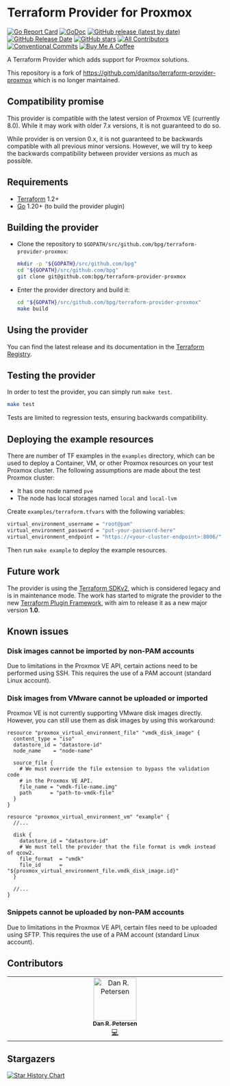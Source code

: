 # Terraform Provider for Proxmox

[![Go Report Card](https://goreportcard.com/badge/github.com/bpg/terraform-provider-proxmox)](https://goreportcard.com/report/github.com/bpg/terraform-provider-proxmox)
[![GoDoc](https://godoc.org/github.com/bpg/terraform-provider-proxmox?status.svg)](http://godoc.org/github.com/bpg/terraform-provider-proxmox)
[![GitHub release (latest by date)](https://img.shields.io/github/v/release/bpg/terraform-provider-proxmox)](https://github.com/bpg/terraform-provider-proxmox/releases/latest)
[![GitHub Release Date](https://img.shields.io/github/release-date/bpg/terraform-provider-proxmox)](https://github.com/bpg/terraform-provider-proxmox/releases/latest)
[![GitHub stars](https://img.shields.io/github/stars/bpg/terraform-provider-proxmox)](https://github.com/bpg/terraform-provider-proxmox/stargazers)
[![All Contributors](https://img.shields.io/github/all-contributors/bpg/terraform-provider-proxmox)](#contributors)
[![Conventional Commits](https://img.shields.io/badge/conventional%20commits-v1.0.0-ff69b4)](https://www.conventionalcommits.org/en/v1.0.0/)
[![Buy Me A Coffee](https://img.shields.io/badge/-buy%20me%20a%20coffee-5F7FFF?logo=buymeacoffee&labelColor=gray&logoColor=FFDD00)](https://www.buymeacoffee.com/bpgca)

A Terraform Provider which adds support for Proxmox solutions.

This repository is a fork
of <https://github.com/danitso/terraform-provider-proxmox>
which is no longer maintained.

## Compatibility promise

This provider is compatible with the latest version of Proxmox VE (currently
8.0). While it may work with older 7.x versions, it is not guaranteed to do so.

While provider is on version 0.x, it is not guaranteed to be backwards
compatible with all previous minor versions. However, we will try to keep the
backwards compatibility between provider versions as much as possible.

## Requirements

- [Terraform](https://www.terraform.io/downloads.html) 1.2+
- [Go](https://golang.org/doc/install) 1.20+ (to build the provider plugin)

## Building the provider

- Clone the repository
  to `$GOPATH/src/github.com/bpg/terraform-provider-proxmox`:

  ```sh
  mkdir -p "${GOPATH}/src/github.com/bpg"
  cd "${GOPATH}/src/github.com/bpg"
  git clone git@github.com:bpg/terraform-provider-proxmox
  ```

- Enter the provider directory and build it:

  ```sh
  cd "${GOPATH}/src/github.com/bpg/terraform-provider-proxmox"
  make build
  ```

## Using the provider

You can find the latest release and its documentation in
the [Terraform Registry](https://registry.terraform.io/providers/bpg/proxmox/latest).

## Testing the provider

In order to test the provider, you can simply run `make test`.

```sh
make test
```

Tests are limited to regression tests, ensuring backwards compatibility.

## Deploying the example resources

There are number of TF examples in the `examples` directory, which can be used
to deploy a Container, VM, or other Proxmox resources on your test Proxmox
cluster. The following assumptions are made about the test Proxmox cluster:

- It has one node named `pve`
- The node has local storages named `local` and `local-lvm`

Create `examples/terraform.tfvars` with the following variables:

```sh
virtual_environment_username = "root@pam"
virtual_environment_password = "put-your-password-here"
virtual_environment_endpoint = "https://<your-cluster-endpoint>:8006/"
```

Then run `make example` to deploy the example resources.

## Future work

The provider is using
the [Terraform SDKv2](https://developer.hashicorp.com/terraform/plugin/sdkv2),
which is considered legacy and is in maintenance mode.
The work has started to migrate the provider to the
new [Terraform Plugin Framework](https://www.terraform.io/docs/extend/plugin-sdk.html),
with aim to release it as a new major version **1.0**.

## Known issues

### Disk images cannot be imported by non-PAM accounts

Due to limitations in the Proxmox VE API, certain actions need to be performed
using SSH. This requires the use of a PAM account (standard Linux account).

### Disk images from VMware cannot be uploaded or imported

Proxmox VE is not currently supporting VMware disk images directly. However, you
can still use them as disk images by using this workaround:

```hcl
resource "proxmox_virtual_environment_file" "vmdk_disk_image" {
  content_type = "iso"
  datastore_id = "datastore-id"
  node_name    = "node-name"

  source_file {
    # We must override the file extension to bypass the validation code
    # in the Proxmox VE API.
    file_name = "vmdk-file-name.img"
    path      = "path-to-vmdk-file"
  }
}

resource "proxmox_virtual_environment_vm" "example" {
  //...

  disk {
    datastore_id = "datastore-id"
    # We must tell the provider that the file format is vmdk instead of qcow2.
    file_format  = "vmdk"
    file_id      = "${proxmox_virtual_environment_file.vmdk_disk_image.id}"
  }

  //...
}
```

### Snippets cannot be uploaded by non-PAM accounts

Due to limitations in the Proxmox VE API, certain files need to be uploaded
using SFTP. This requires the use of a PAM account (standard Linux account).

## Contributors

<!-- ALL-CONTRIBUTORS-LIST:START - Do not remove or modify this section -->
<!-- prettier-ignore-start -->
<!-- markdownlint-disable -->
<table>
  <tbody>
    <tr>
      <td align="center" valign="top" width="14.28%"><a href="https://danitso.com/"><img src="https://avatars.githubusercontent.com/u/7096448?v=4?s=100" width="100px;" alt="Dan R. Petersen"/><br /><sub><b>Dan R. Petersen</b></sub></a><br /><a href="https://github.com/bpg/terraform-provider-proxmox/commits?author=danitso-dp" title="Code">💻</a></td>
    </tr>
  </tbody>
</table>

<!-- markdownlint-restore -->
<!-- prettier-ignore-end -->

<!-- ALL-CONTRIBUTORS-LIST:END -->

## Stargazers

[![Star History Chart](https://api.star-history.com/svg?repos=bpg/terraform-provider-proxmox&type=Date)](https://star-history.com/#bpg/terraform-provider-proxmox&Date)
